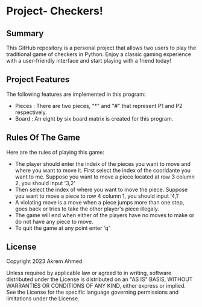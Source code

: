 #  Project- Checkers!

## Summary
This GitHub repository is a personal project that allows two users to play the traditional game of checkers in Python.
Enjoy a classic gaming experience with a user-friendly interface and start playing with a friend today!

## Project Features


The following features are implemented in this program:
- Pieces : There are two pieces, "*" and "#" that represent P1 and P2 respectively.
- Board : An eight by six board matrix is created for this program.

## Rules Of The Game

Here are the rules of playing this game:
- The player should enter the indeix of the pieces you want to move and where you want to move it. First select the index of the cooridante you want to me. Suppose you want to move a piece located at row 3 column 2, you should input '3,2'
- Then select the index of where you want to move the piece. Suppose you want to move a piece to row 4 column 1, you should input '4,1'
- A violating move is a move when a piece jumps more than one step, goes back or tries to take the other player's piece illegaly.
- The game will end when either of the players have no moves to make or do not have any piece to move.
- To quit the game at any point enter 'q'



## License

Copyright 2023 Akrem Ahmed



Unless required by applicable law or agreed to in writing, software
distributed under the License is distributed on an "AS IS" BASIS,
WITHOUT WARRANTIES OR CONDITIONS OF ANY KIND, either express or implied.
See the License for the specific language governing permissions and
limitations under the License.
